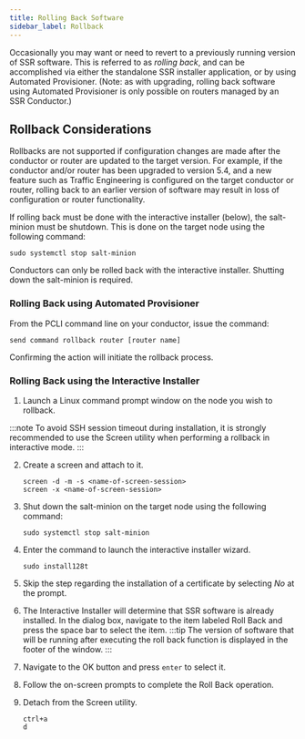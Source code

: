 ```yaml
---
title: Rolling Back Software
sidebar_label: Rollback
---
```


Occasionally you may want or need to revert to a previously running version of SSR software. This is referred to as *rolling back*, and can be accomplished via either the standalone SSR installer application, or by using Automated Provisioner. (Note: as with upgrading, rolling back software using Automated Provisioner is only possible on routers managed by an SSR Conductor.)

## Rollback Considerations

Rollbacks are not supported if configuration changes are made after the conductor or router are updated to the target version. For example, if the conductor and/or router has been upgraded to version 5.4, and a new feature such as Traffic Engineering is configured on the target conductor or router, rolling back to an earlier version of software may result in loss of configuration or router functionality.

If rolling back must be done with the interactive installer (below), the salt-minion must be shutdown.
This is done on the target node using the following command:

`sudo systemctl stop salt-minion`

Conductors can only be rolled back with the interactive installer. Shutting down the salt-minion is required.

### Rolling Back using Automated Provisioner

From the PCLI command line on your conductor, issue the command:

```
send command rollback router [router name]
```
Confirming the action will initiate the rollback process.

### Rolling Back using the Interactive Installer

1. Launch a Linux command prompt window on the node you wish to rollback.

:::note
To avoid SSH session timeout during installation, it is strongly recommended to use the Screen utility when performing a rollback in interactive mode.
:::

2. Create a screen and attach to it.
   ```
   screen -d -m -s <name-of-screen-session>
   screen -x <name-of-screen-session>
   ```
3. Shut down the salt-minion on the target node using the following command:
   ```
   sudo systemctl stop salt-minion
   ```
4. Enter the command to launch the interactive installer wizard.
   ```
   sudo install128t
   ```

5. Skip the step regarding the installation of a certificate by selecting *No* at the prompt.

6. The Interactive Installer will determine that SSR software is already installed. In the dialog box, navigate to the item labeled Roll Back and press the space bar to select the item.
   :::tip
   The version of software that will be running after executing the roll back function is displayed in the footer of the window.
   :::

7. Navigate to the OK button and press `enter` to select it.

8. Follow the on-screen prompts to complete the Roll Back operation.

9. Detach from the Screen utility.
   ```
   ctrl+a
   d
   ```
